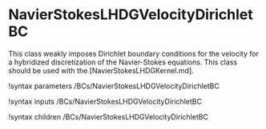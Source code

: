 # NavierStokesLHDGVelocityDirichletBC

This class weakly imposes Dirichlet boundary conditions for the velocity for a
hybridized discretization of the Navier-Stokes equations. This class should be
used with the [NavierStokesLHDGKernel.md].

!syntax parameters /BCs/NavierStokesLHDGVelocityDirichletBC

!syntax inputs /BCs/NavierStokesLHDGVelocityDirichletBC

!syntax children /BCs/NavierStokesLHDGVelocityDirichletBC
